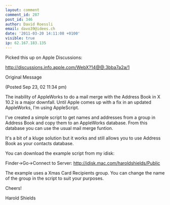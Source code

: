```yaml
---
layout: comment
comment_id: 287
post_id: 346
author: David Roessli
email: davo39@idees.ch
date: '2011-03-20 14:11:08 +0100'
visible: true
ip: 62.167.183.135
---
```

Picked this up on Apple Discussions:

<a href="http://discussions.info.apple.com/WebX?14@@.3bba7a2a/1" rel="nofollow">http://discussions.info.apple.com/WebX?14@@.3bba7a2a/1</a>





Original Message

(Posted Sep 23, 02 11:34 pm)



The inability of AppleWorks to do a mail merge with the Address Book in X 10.2 is a major downfall. Until Apple comes up with a fix in an updated AppleWorks, I'm using AppleScript.



I've created a simple script to get names and addresses from a group in Address Book and copy them to an AppleWorks database. From this database you can use the usual mail merge funtion.



It's a bit of a kluge solution but it works and still allows you to use Address Book as your contacts database.



You can download the example script from my idisk:

Finder->Go->Connect to Server: <a href="http://idisk.mac.com/haroldshields/Public" rel="nofollow">http://idisk.mac.com/haroldshields/Public</a>

The example uses a Xmas Card Recipients group. You can change the name of the group in the script to suit your purposes.



Cheers!

Harold Shields
